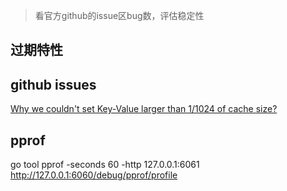 > 看官方github的issue区bug数，评估稳定性
## 过期特性
## github issues
[Why we couldn't set Key-Value larger than 1/1024 of cache size?](https://github.com/coocood/freecache/issues/28)
## pprof
 go tool pprof -seconds 60 -http 127.0.0.1:6061 http://127.0.0.1:6060/debug/pprof/profile